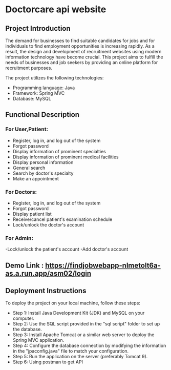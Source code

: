 # Doctorcare api website

## Project Introduction
The demand for businesses to find suitable candidates for jobs and for individuals to find employment opportunities is increasing rapidly. As a result, the design and development of recruitment websites using modern information technology have become crucial. This project aims to fulfill the needs of businesses and job seekers by providing an online platform for recruitment purposes.

The project utilizes the following technologies:
- Programming language: Java
- Framework: Spring MVC
- Database: MySQL

## Functional Description

### For User,Patient:
- Register, log in, and log out of the system
- Forgot password
- Display information of prominent specialties
- Display information of prominent medical facilities
- Display personal information
- General search
- Search by doctor's specialty
- Make an appointment

### For Doctors:
- Register, log in, and log out of the system
- Forgot password
- Display patient list
- Receive/cancel patient's examination schedule
- Lock/unlock the doctor's account

### For Admin:
-Lock/unlock the patient's account
-Add doctor's account

## Demo Link : https://findjobwebapp-nlmetolt6a-as.a.run.app/asm02/login

## Deployment Instructions
To deploy the project on your local machine, follow these steps:

- Step 1: Install Java Development Kit (JDK) and MySQL on your computer.
- Step 2: Use the SQL script provided in the "sql script" folder to set up the database.
- Step 3: Install Apache Tomcat or a similar web server to deploy the Spring MVC application.
- Step 4: Configure the database connection by modifying the information in the "jpaconfig.java" file to match your configuration.
- Step 5: Run the application on the server (preferably Tomcat 9).
- Step 6: Using postman to get API
